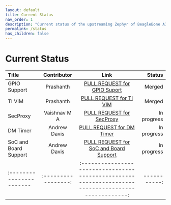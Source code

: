```yaml
---
layout: default
title: Current Status
nav_order: 1
description: "Current status of the upstreaming Zephyr of BeagleBone AI 64."
permalink: /status
has_children: false
---
```


# Current Status 

| Title                    | Contributor        | Link                                                                                               | Status      |
| :----------------------- | :-----------------:| :-------------------------------------------------------------------------------------------------:| -----------:|
| GPIO Support             |   Prashanth        | [PULL REQUEST for GPIO Suport](https://github.com/zephyrproject-rtos/zephyr/pull/61316)            | Merged      |
| TI VIM                   |   Prashanth        | [PULL REQUEST for TI VIM](https://github.com/zephyrproject-rtos/zephyr/pull/60856)                 | Merged      |
| SecProxy                 |   Vaishnav M A     | [PULL REQUEST for SecProxy](https://github.com/zephyrproject-rtos/zephyr/pull/71528)               | In progress |
| DM Timer                 |   Andrew Davis     | [PULL REQUEST for DM Timer](https://github.com/zephyrproject-rtos/zephyr/pull/71526)               | In progress |
| SoC and Board Support    |   Andrew Davis     | [PULL REQUEST for SoC and Board Support](https://github.com/zephyrproject-rtos/zephyr/pull/71527)  | In progress |
| :----------------------- | :-----------------:| :-------------------------------------------------------------------------------------------------:| -----------:|